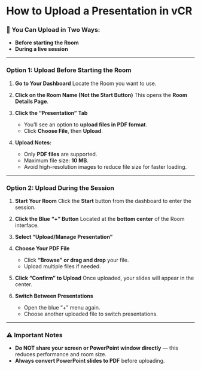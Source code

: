 #  **How to Upload a Presentation in vCR**

### 🔁 You Can Upload in Two Ways:

* **Before starting the Room**
* **During a live session**

---

###  **Option 1: Upload Before Starting the Room**

1. **Go to Your Dashboard**
   Locate the Room you want to use.

2. **Click on the Room Name (Not the Start Button)**
   This opens the **Room Details Page**.

3. **Click the “Presentation” Tab**

   * You’ll see an option to **upload files in PDF format**.
   * Click **Choose File**, then **Upload**.

4. **Upload Notes:**

   * Only **PDF files** are supported.
   * Maximum file size: **10 MB**.
   * Avoid high-resolution images to reduce file size for faster loading.

---

###  **Option 2: Upload During the Session**

1. **Start Your Room**
   Click the **Start** button from the dashboard to enter the session.

2. **Click the Blue “+” Button**
   Located at the **bottom center** of the Room interface.

3. **Select “Upload/Manage Presentation”**

4. **Choose Your PDF File**

   * Click **“Browse” or drag and drop** your file.
   * Upload multiple files if needed.

5. **Click “Confirm” to Upload**
   Once uploaded, your slides will appear in the center.

6. **Switch Between Presentations**

   * Open the blue “+” menu again.
   * Choose another uploaded file to switch presentations.

---

### ⚠ **Important Notes**

*  **Do NOT share your screen or PowerPoint window directly** — this reduces performance and room size.
*  **Always convert PowerPoint slides to PDF** before uploading.


